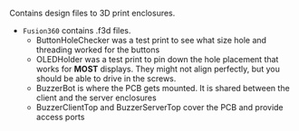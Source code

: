 Contains design files to 3D print enclosures.

* ```Fusion360``` contains .f3d files.
  * ButtonHoleChecker was a test print to see what size hole and threading worked for the buttons
  * OLEDHolder was a test print to pin down the hole placement that works for **MOST** displays. They might not align perfectly, but you should be able to drive in the screws.
  * BuzzerBot is where the PCB gets mounted. It is shared between the client and the server enclosures
  * BuzzerClientTop and BuzzerServerTop cover the PCB and provide access ports